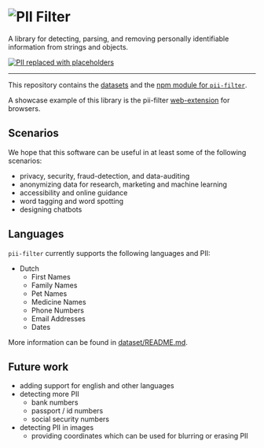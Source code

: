 # ![PII](https://raw.githubusercontent.com/prolody/piif_web_ext/master/assets/logos/a/PIIlogo.png) Filter

A library for detecting, parsing, and removing personally identifiable information from strings and objects.

[![PII replaced with placeholders](https://raw.githubusercontent.com/prolody/piif/master/res/highlight_placeholders.png.png)](./pii-filter)

---
This repository contains the [datasets](./dataset) and the [npm module for `pii-filter`](./pii-filter).

A showcase example of this library is the pii-filter [web-extension](https://github.com/prolody/piif_web_ext) for 
browsers.

## Scenarios
We hope that this software can be useful in at least some of the following scenarios:
- privacy, security, fraud-detection, and data-auditing
- anonymizing data for research, marketing and machine learning
- accessibility and online guidance
- word tagging and word spotting
- designing chatbots

## Languages
`pii-filter` currently supports the following languages and PII:
- Dutch
    - First Names
    - Family Names
    - Pet Names
    - Medicine Names
    - Phone Numbers
    - Email Addresses
    - Dates

More information can be found in [dataset/README.md](dataset/README.md).

## Future work
- adding support for english and other languages
- detecting more PII
    - bank numbers
    - passport / id numbers
    - social security numbers
- detecting PII in images
    - providing coordinates which can be used for blurring or erasing PII

